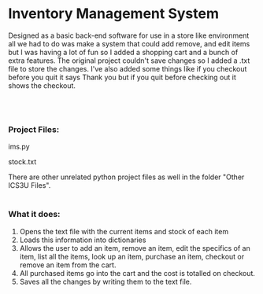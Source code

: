 # Inventory Management System

Designed as a basic back-end software for use in a store like environment all we had to do was make a system that could add remove, and edit items but I was having a lot of fun so I added a shopping cart and a bunch of extra features. The original project couldn't save changes so I added a .txt file to store the changes. I've also added some things like if you checkout before you quit it says Thank you but if you quit before checking out it shows the checkout.

<br>
<br>

### Project Files:

ims.py 

stock.txt

There are other unrelated python project files as well in the folder "Other ICS3U Files".
<br>
<br>

### What it does:
1. Opens the text file with the current items and stock of each item
2. Loads this information into dictionaries
3. Allows the user to add an item, remove an item, edit the specifics of an item, list all the items, look up an item, purchase an item, checkout or remove an item from the cart.
4. All purchased items go into the cart and the cost is totalled on checkout.
5. Saves all the changes by writing them to the text file.

